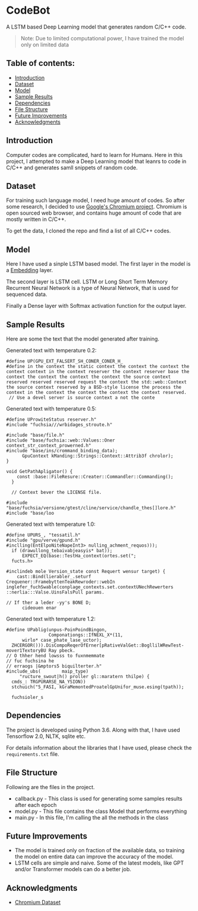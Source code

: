 # CodeBot

A LSTM based Deep Learning model that generates random C/C++ code.

> Note: Due to limited computational power, I have trained the model only on limited data

## Table of contents:
- [Introduction](#introduction)
- [Dataset](#dataset)
- [Model](#model)
- [Sample Results](#sample-results)
- [Dependencies](#dependencies)
- [File Structure](#file-structure)
- [Future Improvements](#future-improvements)
- [Acknowledgments](#acknowledgments)

## Introduction

Computer codes are complicated, hard to learn for Humans. Here in this project, I attempted to make a Deep Learning model that leanrs to code in C/C++ and generates samll snippets of random code.

## Dataset

For training such language model, I need huge amount of codes. So after some research, I decided to use [Google's Chromium project](https://github.com/chromium/chromium). Chromium is open sourced web browser, and contains huge amount of code that are mostly written in C/C++.

To get the data, I cloned the repo and find a list of all C/C++ codes.

## Model

Here I have used a sinple LSTM based model. The first layer in the model is a [Embedding](https://www.tensorflow.org/api_docs/python/tf/keras/layers/Embedding) layer. 

The second layer is LSTM cell. LSTM or Long Short Term Memory Recurrent Neural Network is a type of Neural Network, that is used for sequenced data. 

Finally a Dense layer with Softmax activation function for the output layer.

## Sample Results

Here are some the text that the model generated after training.

 Generated text with temperature 0.2: 
 ```#if UINTPTR_MAX == 0xffffffff
#define UP(GPU_EXT_FALSERT_SH_CONER_CONER_H_
#define in the context the static context the context the context the context context in the context reserver the context reserver base the context the context the context the context the source context reserved reserved reserved request the context the std::web::Context the source context reserved by a BSD-style license the process the context in the context the context the context the context reserved.
  // Use a devel server is source context a not the conte
  ```

Generated text with temperature 0.5: 
```#if UINTPTR_MAX == 0xffffffff
#define UProwiteStatus reserver.h"
#include "fuchsia///wrbidages_stroute.h"

#include "base/file.h"
#include "base/fuchsia::web::Values::Oner context_str_context_prowerned.h"
#include "base/ins/crommand_binding_data);
      GpuContext kManding::Strings::Context::Attrib3f chrolor);
}

void GetPathApligator() {
    const :base::FileResure::Creater::Commandler::Commanding();
  }

  // Context bever the LICENSE file.

#include "base/fuchsia/versione/gtest/cline/service/chandle_thes[]lore.h"
#include "base/loo
```

Generated text with temperature 1.0: 
```#if UINTPTR_MAX == 0xffffffff
#define UPURS_, "tessatil.h"
#include "gpu/verve/gpund.h"
#inclling(EntElpoNiteNapeInt3> nulling_achment_requos)));
  if (drawullong_tebaivabjeasyis* bat));
      EXPECT_EQ(base::TestHa_context(ortes.set(";
  fucts.h>

#inclindeb mole Version_state const Requert wensur target) {
    cast::Bind(lierabler_.seturf Crequener::FramebyttenTeakRewroder::webIn inglefer_fuchSwable(conplage_contexts.set.contextUNechRewerters ::nerlia:::Valse.UinsFalsPull params.

// If ther a leder -yy's BONE D;
      cideouen enar
 ```

Generated text with temperature 1.2: 
```#if UINTPTR_MAX == 0xffffffff
#define UPablig(unpus-PoinPoindBingon,
                Componationgs::IfNEXL_X*(11,
      wirlo* case_phate_lase_uctor);
  ZHCERGOR())).DisCompoReqerOfErner[pRativeValGet::BogllilWRewTest-mover1TextoryBU Ray pbeck.
// O thher hend lowsss to fuxnmemmate
// fuc fuchsina he
// erraogs |&mptors5 biquilterter.h"
#include_ubs(        maip_type)
     "ructure_swout|h() proller gl::maratern thilpe) {
  cmds_: TRGPURARSE_NA_YSION))
  stchuich("5_FASI, kGraMemontedProatelGpUnifor_muse.esing(tpath));

  fuchsioler_s
  ```

## Dependencies

The project is developed using Python 3.6. Along with that, I have used Tensorflow 2.0, NLTK, sqlite etc.

For details information about the libraries that I have used, please check the `requirements.txt` file.

## File Structure

Following are the files in the project.
- callback.py - This class is used for generating some samples results after each epoch
- model.py - This file contains the class Model that performs everything
- main.py - In this file, I'm calling the all the methods in the class

## Future Improvements

  - The model is trained only on fraction of the available data, so training the model on entire data can improve the accuracy of the model.
  - LSTM cells are simple and naive. Some of the latest models, like GPT and/or Transformer models can do a better job.

## Acknowledgments
- [Chromium Dataset](https://github.com/chromium/chromium)
